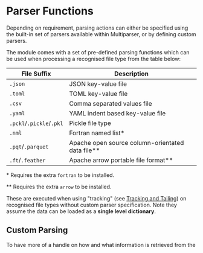 # Parser Functions

Depending on requirement, parsing actions can either be specified using the built-in set of parsers available within Multiparser, or by defining custom parsers.

The module comes with a set of pre-defined parsing functions which can be used when processing a recognised file type from the table below:

|**File Suffix**|**Description**|
|---|---|
|`.json`|JSON key-value file|
|`.toml`|TOML key-value file|
|`.csv`|Comma separated values file|
|`.yaml`|YAML indent based key-value file|
|`.pckl`/`.pickle`/`.pkl`| Pickle file type |
|`.nml`|Fortran named list*|
|`.pqt`/`.parquet`|Apache open source column-orientated data file**|
|`.ft`/`.feather`|Apache arrow portable file format**|

\* Requires the extra `fortran` to be installed.

\*\* Requires the extra `arrow` to be installed.

These are executed when using "tracking" (see [Tracking and Tailing](tracking_and_tailing.md)) on recognised file types without custom parser specification. Note they assume the data can be loaded as a **single level dictionary**.

## Custom Parsing

To have more of a handle on how and what information is retrieved from the
